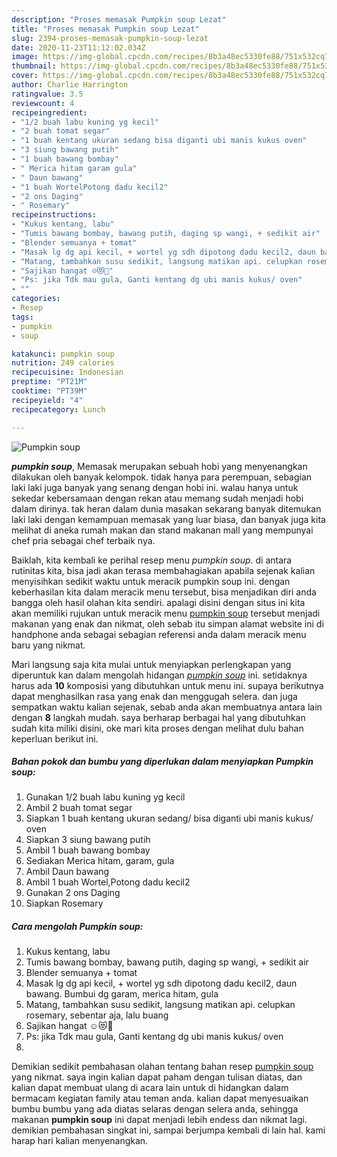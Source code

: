 ```yaml
---
description: "Proses memasak Pumpkin soup Lezat"
title: "Proses memasak Pumpkin soup Lezat"
slug: 2394-proses-memasak-pumpkin-soup-lezat
date: 2020-11-23T11:12:02.034Z
image: https://img-global.cpcdn.com/recipes/8b3a48ec5330fe88/751x532cq70/pumpkin-soup-foto-resep-utama.jpg
thumbnail: https://img-global.cpcdn.com/recipes/8b3a48ec5330fe88/751x532cq70/pumpkin-soup-foto-resep-utama.jpg
cover: https://img-global.cpcdn.com/recipes/8b3a48ec5330fe88/751x532cq70/pumpkin-soup-foto-resep-utama.jpg
author: Charlie Harrington
ratingvalue: 3.5
reviewcount: 4
recipeingredient:
- "1/2 buah labu kuning yg kecil"
- "2 buah tomat segar"
- "1 buah kentang ukuran sedang bisa diganti ubi manis kukus oven"
- "3 siung bawang putih"
- "1 buah bawang bombay"
- " Merica hitam garam gula"
- " Daun bawang"
- "1 buah WortelPotong dadu kecil2"
- "2 ons Daging"
- " Rosemary"
recipeinstructions:
- "Kukus kentang, labu"
- "Tumis bawang bombay, bawang putih, daging sp wangi, + sedikit air"
- "Blender semuanya + tomat"
- "Masak lg dg api kecil, + wortel yg sdh dipotong dadu kecil2, daun bawang. Bumbui dg garam, merica hitam, gula"
- "Matang, tambahkan susu sedikit, langsung matikan api. celupkan rosemary, sebentar aja, lalu buang"
- "Sajikan hangat ☺️😻🐰"
- "Ps: jika Tdk mau gula, Ganti kentang dg ubi manis kukus/ oven"
- ""
categories:
- Resep
tags:
- pumpkin
- soup

katakunci: pumpkin soup 
nutrition: 249 calories
recipecuisine: Indonesian
preptime: "PT21M"
cooktime: "PT39M"
recipeyield: "4"
recipecategory: Lunch

---
```



![Pumpkin soup](https://img-global.cpcdn.com/recipes/8b3a48ec5330fe88/751x532cq70/pumpkin-soup-foto-resep-utama.jpg)

<b><i>pumpkin soup</i></b>, Memasak merupakan sebuah hobi yang menyenangkan dilakukan oleh banyak kelompok. tidak hanya para perempuan, sebagian laki laki juga banyak yang senang dengan hobi ini. walau hanya untuk sekedar kebersamaan dengan rekan atau memang sudah menjadi hobi dalam dirinya. tak heran dalam dunia masakan sekarang banyak ditemukan laki laki dengan kemampuan memasak yang luar biasa, dan banyak juga kita melihat di aneka rumah makan dan stand makanan mall yang mempunyai chef pria sebagai chef terbaik nya.

Baiklah, kita kembali ke perihal resep menu <i>pumpkin soup</i>. di antara rutinitas kita, bisa jadi akan terasa membahagiakan apabila sejenak kalian menyisihkan sedikit waktu untuk meracik pumpkin soup ini. dengan keberhasilan kita dalam meracik menu tersebut, bisa menjadikan diri anda bangga oleh hasil olahan kita sendiri. apalagi disini dengan situs ini kita akan memiliki rujukan untuk meracik menu <u>pumpkin soup</u> tersebut menjadi makanan yang enak dan nikmat, oleh sebab itu simpan alamat website ini di handphone anda sebagai sebagian referensi anda dalam meracik menu baru yang nikmat.




Mari langsung saja kita mulai untuk menyiapkan perlengkapan yang diperuntuk kan dalam mengolah hidangan <u><i>pumpkin soup</i></u> ini. setidaknya harus ada <b>10</b> komposisi yang dibutuhkan untuk menu ini. supaya berikutnya dapat menghasilkan rasa yang enak dan menggugah selera. dan juga sempatkan waktu kalian sejenak, sebab anda akan membuatnya antara lain dengan <b>8</b> langkah mudah. saya berharap berbagai hal yang dibutuhkan sudah kita miliki disini, oke mari kita proses dengan melihat dulu bahan keperluan berikut ini.

<!--inarticleads1-->

##### Bahan pokok dan bumbu yang diperlukan dalam menyiapkan Pumpkin soup:

1. Gunakan 1/2 buah labu kuning yg kecil
1. Ambil 2 buah tomat segar
1. Siapkan 1 buah kentang ukuran sedang/ bisa diganti ubi manis kukus/ oven
1. Siapkan 3 siung bawang putih
1. Ambil 1 buah bawang bombay
1. Sediakan  Merica hitam, garam, gula
1. Ambil  Daun bawang
1. Ambil 1 buah Wortel,Potong dadu kecil2
1. Gunakan 2 ons Daging
1. Siapkan  Rosemary




<!--inarticleads2-->

##### Cara mengolah Pumpkin soup:

1. Kukus kentang, labu
1. Tumis bawang bombay, bawang putih, daging sp wangi, + sedikit air
1. Blender semuanya + tomat
1. Masak lg dg api kecil, + wortel yg sdh dipotong dadu kecil2, daun bawang. Bumbui dg garam, merica hitam, gula
1. Matang, tambahkan susu sedikit, langsung matikan api. celupkan rosemary, sebentar aja, lalu buang
1. Sajikan hangat ☺️😻🐰
1. Ps: jika Tdk mau gula, Ganti kentang dg ubi manis kukus/ oven
1. 




Demikian sedikit pembahasan olahan tentang bahan resep <u>pumpkin soup</u> yang nikmat. saya ingin kalian dapat paham dengan tulisan diatas, dan kalian dapat membuat ulang di acara lain untuk di hidangkan dalam bermacam kegiatan family atau teman anda. kalian dapat menyesuaikan bumbu bumbu yang ada diatas selaras dengan selera anda, sehingga makanan <b>pumpkin soup</b> ini dapat menjadi lebih endess dan nikmat lagi. demikian pembahasan singkat ini, sampai berjumpa kembali di lain hal. kami harap hari kalian menyenangkan.
